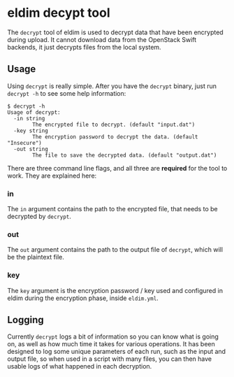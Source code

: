 # eldim decypt tool

The `decrypt` tool of eldim is used to decrypt data that have been encrypted
during upload. It cannot download data from the OpenStack Swift backends, it
just decrypts files from the local system.

## Usage
Using `decrypt` is really simple. After you have the `decrypt` binary, just
run `decrypt -h` to see some help information:

```
$ decrypt -h
Usage of decrypt:
  -in string
        The encrypted file to decrypt. (default "input.dat")
  -key string
        The encryption password to decrypt the data. (default "Insecure")
  -out string
        The file to save the decrypted data. (default "output.dat")
```

There are three command line flags, and all three are **required** for the
tool to work. They are explained here:

### in
The `in` argument contains the path to the encrypted file, that needs to be
decrypted by `decrypt`.

### out
The `out` argument contains the path to the output file of `decrypt`, which
will be the plaintext file.

### key
The `key` argument is the encryption password / key used and configured in
eldim during the encryption phase, inside `eldim.yml`.

## Logging
Currently `decrypt` logs a bit of information so you can know what is going
on, as well as how much time it takes for various operations. It has been
designed to log some unique parameters of each run, such as the input and
output file, so when used in a script with many files, you can then have
usable logs of what happened in each decryption.